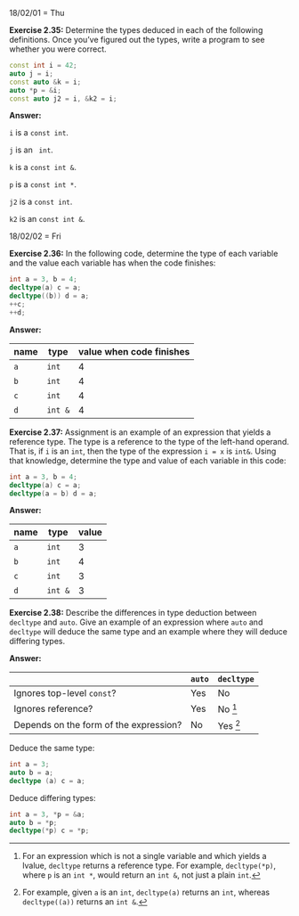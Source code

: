 18/02/01 = Thu

**Exercise 2.35:** Determine the types deduced in each of the following definitions. Once you’ve figured out the types, write a program to see whether you were correct.

```c++
const int i = 42;
auto j = i;
const auto &k = i;
auto *p = &i;
const auto j2 = i, &k2 = i;
```

**Answer:**

`i` is a `const int`.

`j` is an ` int`.

`k` is a `const int &`.

`p` is a `const int *`.

`j2` is a `const int`.

`k2` is an `const int &`.

18/02/02 = Fri

**Exercise 2.36:** In the following code, determine the type of each variable and the value each variable has when the code finishes:

```c++
int a = 3, b = 4;
decltype(a) c = a;
decltype((b)) d = a;
++c;
++d;
```

**Answer:** 

| name | type    | value when code finishes |
| ---- | ------- | ------------------------ |
| `a`  | `int`   | 4                        |
| `b`  | `int`   | 4                        |
| `c`  | `int`   | 4                        |
| `d`  | `int &` | 4                        |

**Exercise 2.37:** Assignment is an example of an expression that yields a reference type. The type is a reference to the type of the left-hand operand. That is, if `i` is an `int`, then the type of the expression `i = x` is `int&`. Using that knowledge, determine the type and value of each variable in this code:

```c++
int a = 3, b = 4;
decltype(a) c = a;
decltype(a = b) d = a;
```

**Answer:** 

| name | type    | value |
| ---- | ------- | ----- |
| `a`  | `int`   | 3     |
| `b`  | `int`   | 4     |
| `c`  | `int`   | 3     |
| `d`  | `int &` | 3     |

**Exercise 2.38:** Describe the differences in type deduction between `decltype` and `auto`. Give an example of an expression where `auto` and `decltype` will deduce the same type and an example where they will deduce differing types.

**Answer:** 

|                                        | `auto` | `decltype` |
| -------------------------------------- | ------ | ---------- |
| Ignores top-level `const`?             | Yes    | No         |
| Ignores reference?                     | Yes    | No [^*]    |
| Depends on the form of the expression? | No     | Yes [^#]   |

[^*]: For an expression which is not a single variable and which yields a lvalue, `decltype` returns a reference type. For example, `decltype(*p)`, where `p` is an `int *`, would return an `int &`, not just a plain `int`.
[^#]: For example, given `a` is an `int`, `decltype(a)` returns an `int`, whereas `decltype((a))` returns an `int &`.

Deduce the same type:

```c++
int a = 3;
auto b = a;
decltype (a) c = a;
```

Deduce differing types:

```c++
int a = 3, *p = &a;
auto b = *p;
decltype(*p) c = *p;
```

